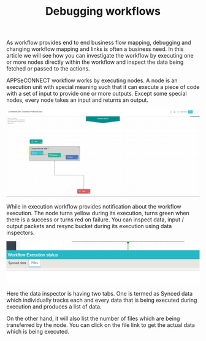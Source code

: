 ﻿---
title: "Debugging workflows"
toc: true
tag: developers
category: "Workflow"
weight: 8
menus: 
    quickstartworkflow:
        icon: fa fa-link
        title: "Debugging workflows" 
        identifier: quickstartfirstworkflow
---
As workflow provides end to end business flow mapping, debugging and changing workflow mapping and links is often a business need. In this article we will see how you can investigate the workflow by executing one or more nodes directly within the workflow and inspect the data being fetched or passed to the actions.

APPSeCONNECT workflow works by executing nodes. A node is an execution unit with special meaning such that it can execute a piece of code with a set of input  to provide one or more outputs. 
Except some special nodes, every node takes an input and returns an output.

![Data Inspector Workflow](/staticfiles/workflow-management/media/data-inspector-workflow.PNG)

While in execution workflow provides notification about the workflow execution. The node turns yellow during its 
execution, turns green when there is a success or turns red on failure. You can inspect data, input / output packets 
and resync bucket during its execution using data inspectors. 

![Data Inspector Files](/staticfiles/workflow-management/media/data-inspector-files.PNG)

Here the data inspector is having two tabs. One is termed as Synced data which individually tracks each and 
every data that is being executed during execution and produces a list of data. 

On the other hand, it will also list the number of files which are being transferred by the node. You can click 
on the file link to get the actual data which is being executed. 
